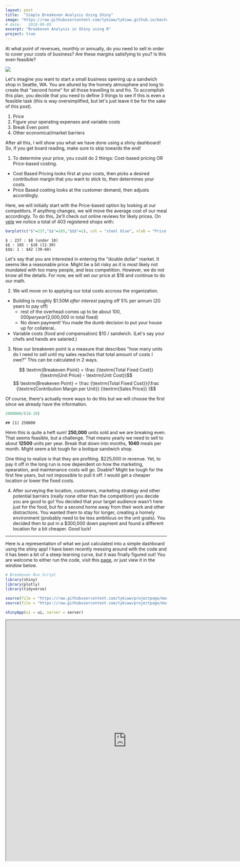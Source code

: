 ```yaml
---
layout: post
title:  "Simple Breakeven Analysis Using Shiny"
image: "https://raw.githubusercontent.com/tykiww/tykiww.github.io/master/img/br-shiny/breakevens.png?token=AjQRCgX2poWvAkbsarKGwurwLJfDUyXhks5cZG_ywA%3D%3D"
# date:   2018-09-05
excerpt: "Breakeven Analysis in Shiny using R"
project: true
---
```



At what point of revenues, monthly or annually, do you need to sell in order to cover your costs of business? Are these margins satisfying to you? Is this even feasible? 

![](https://s3.amazonaws.com/lowres.cartoonstock.com/food-drink-sandwich-nutritional_diet-brown_bread-sandwich_bar-sandwich_selection-tcln3_low.jpg)

Let's imagine you want to start a small business opening up a sandwich shop in Seattle, WA. You are allured by the homely atmosphere and long to create that "second home" for all those travelling to and fro. To accomplish this plan, you decide that you need to define 3 things to see if this is even a feasible task (this is way oversimplified, but let's just leave it be for the sake of this post).

  1. Price
  2. Figure your operating expenses and variable costs
  3. Break Even point
  4. Other economical/market barriers
  
After all this, I will show you what we have done using a shiny dashboard! So, if you get board reading, make sure to skip towards the end!

1. To determine your price, you could do 2 things: Cost-based pricing OR Price-based costing. 

  - Cost Based Pricing looks first at your costs, then picks a desired contribution margin that you want to stick to, then determines your costs.
  - Price Based costing looks at the customer demand, then adjusts accordingly.
  
Here, we will initially start with the Price-based option by looking at our competitors. If anything changes, we will move the average cost of our meal accordingly. To do this, 2e'll check out online reviews for likely prices. On [yelp](https://goo.gl/JkTzrL) we notice a total of 403 registered shops with:

```r
barplot(c("$"=237,"$$"=165,"$$$"=1), col = "steel blue", xlab = "Price Range", ylab = "# Stores", main = "Yelp Sandwich Shop Market Estimation")
```

    $ : 237 : $8 (under 10)
    $$ : 165 : $18 (11-30)
    $$$: 1 : $42 (30-60)

Let's say that you are interested in entering the "double dollar" market. It seems like a reasonable price. Might be a bit risky as it is most likely not inundated with too many people, and less competition. However, we do not know all the details. For now, we will set our price at $18 and continue to do our math.

2. We will move on to applying our total costs accross the organization. 

  - Building is roughly $1.50M _after interest_ paying off 5% per annum (20 years to pay off)
    - rest of the overhead comes up to be about $100,000 per year ($2,000,000 in total fixed)
    - No down payment! You made the dumb decision to put your house up for collateral..
  - Variable costs (food and compensation) $10 / sandwich. (Let's say your chefs and hands are salaried.)

3. Now our breakeven point is a measure that describes "how many units do I need to sell until my sales reaches that total amount of costs I owe?" This can be calculated in 2 ways.


$$ \textrm{Breakeven Point} =  \frac {\textrm{Total Fixed Cost}} {\textrm{Unit Price} - \textrm{Unit Cost}}$$
  $$ \textrm{Breakeven Point} =  \frac {\textrm{Total Fixed Cost}}{\frac {\textrm{Contribution Margin per Unit}} {\textrm{Sales Price}} }$$

Of course, there's actually more ways to do this but we will choose the first since we already have the information. 

```r
2000000/(18-10)
```

    ## [1] 250000

Hmm this is quite a heft sum! **250,000** units sold and we are breaking even. That seems feasible, but a challenge. That means yearly we need to sell to about **12500** units per year. Break that down into months, **1040** meals per month. Might seem a bit tough for a botique sandwich shop.

One thing to realize is that they are profiting. $225,000 in revenue. Yet, to pay it off in the long run is now dependent on how the marketing, opearation, and maintenance costs will go. Doable? Might be tough for the first few years, but not impossible to pull it off. I would get a cheaper location or lower the fixed costs.

4. After surveying the location, customers, marketing strategy and other potential barriers (really none other than the competition) you decide you are good to go! You decided that your target audience wasn't here just for the food, but for a second home away from their work and other distractions. You wanted them to stay for longer, creating a homely environment (probably need to be less ambitious on the unit goals). You decided then to put in a $300,000 down payment and found a different location for a bit cheaper. Good luck!

<hr>

Here is a representation of what we just calculated into a simple dashboard using the shiny app! I have been recently messing around with the code and it has been a bit of a steep learning curve, but it was finally figured out! You are welcome to either run the code, visit this [page](https://inform-analytics.shinyapps.io/breakeven/), or just view it in the window below.

```r
# Breakeven Run Script
library(shiny)
library(plotly)
library(tidyverse)

source(file = "https://raw.githubusercontent.com/tykiww/projectpage/master/Shiny/BreakEven%20Server.R")
source(file = "https://raw.githubusercontent.com/tykiww/projectpage/master/Shiny/BreakEven%20UI.R")

shinyApp(ui = ui, server = server)
```
<iframe src="https://inform-analytics.shinyapps.io/breakeven/" style="width:750px; height: 750px;">
<embed src="https://inform-analytics.shinyapps.io/breakeven/" style="width:750px; height: 750px;">

If you look carefully, our calculations for this example exceed the dimension of the plot. However, you are welcome to play around with it using different numbers! It's a bit of a fun project that was created on the side. Later, we'll be working on how to actually create these dashboards, but that won't be for a little while. 

Visualization is important. Being able to see your calculations will become an integral part of the transforming world. Putting up graphs is one way of doing this, creating interactive plots is another. Why don't we just merge the two and create an interactive dashboard for everyone to use?

Hope you enjoyed.
